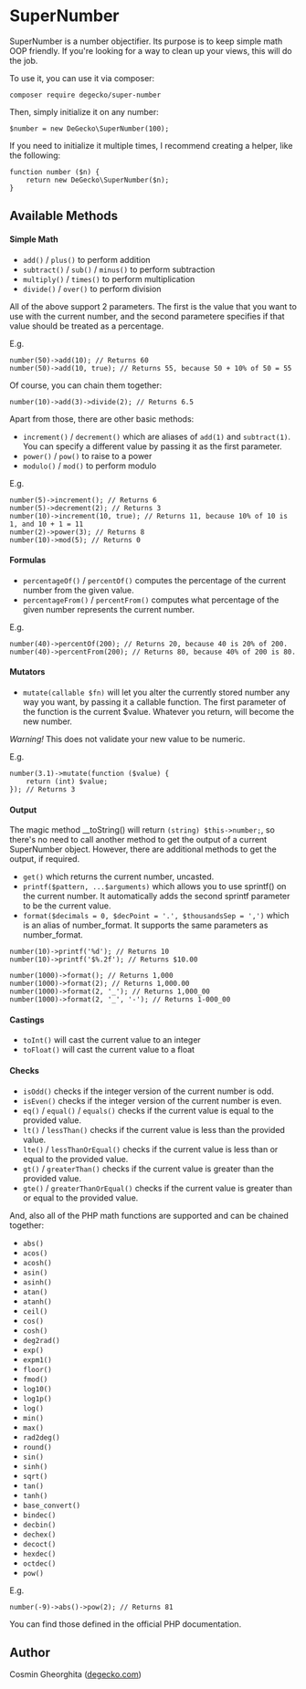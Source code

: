 # SuperNumber

SuperNumber is a number objectifier. Its purpose is to keep simple math OOP friendly. If you're looking for a way to clean up your views, this will do the job.

To use it, you can use it via composer:

```
composer require degecko/super-number
```

Then, simply initialize it on any number:

```
$number = new DeGecko\SuperNumber(100);
```

If you need to initialize it multiple times, I recommend creating a helper, like the following:

```
function number ($n) {
    return new DeGecko\SuperNumber($n);
}
```

Available Methods
-

#### Simple Math
- `add()` / `plus()` to perform addition
- `subtract()` / `sub()` / `minus()` to perform subtraction
- `multiply()` / `times()` to perform multiplication
- `divide()` / `over()` to perform division

All of the above support 2 parameters. The first is the value that you want to use with the current number, and the second parametere specifies if that value should be treated as a percentage.

E.g.

```
number(50)->add(10); // Returns 60
number(50)->add(10, true); // Returns 55, because 50 + 10% of 50 = 55
```

Of course, you can chain them together:

```
number(10)->add(3)->divide(2); // Returns 6.5
```

Apart from those, there are other basic methods:

- `increment()` / `decrement()` which are aliases of `add(1)` and `subtract(1)`. You can specify a different value by passing it as the first parameter.
- `power()` / `pow()` to raise to a power
- `modulo()` / `mod()` to perform modulo

E.g.

```
number(5)->increment(); // Returns 6
number(5)->decrement(2); // Returns 3
number(10)->increment(10, true); // Returns 11, because 10% of 10 is 1, and 10 + 1 = 11
number(2)->power(3); // Returns 8
number(10)->mod(5); // Returns 0
```

#### Formulas

- `percentageOf()` / `percentOf()` computes the percentage of the current number from the given value.
- `percentageFrom()` / `percentFrom()` computes what percentage of the given number represents the current number.

E.g.

```
number(40)->percentOf(200); // Returns 20, because 40 is 20% of 200.
number(40)->percentFrom(200); // Returns 80, because 40% of 200 is 80.
```

#### Mutators

- `mutate(callable $fn)` will let you alter the currently stored number any way you want, by passing it a callable function. The first parameter of the function is the current $value. Whatever you return, will become the new number.

*Warning!* This does not validate your new value to be numeric.

E.g.

```
number(3.1)->mutate(function ($value) {
    return (int) $value;
}); // Returns 3
```

#### Output

The magic method __toString() will return `(string) $this->number;`, so there's no need to call another method to get the output of a current SuperNumber object. However, there are additional methods to get the output, if required.

- `get()` which returns the current number, uncasted.
- `printf($pattern, ...$arguments)` which allows you to use sprintf() on the current number. It automatically adds the second sprintf parameter to be the current value.
- `format($decimals = 0, $decPoint = '.', $thousandsSep = ',')` which is an alias of number_format. It supports the same parameters as number_format.

```
number(10)->printf('%d'); // Returns 10
number(10)->printf('$%.2f'); // Returns $10.00

number(1000)->format(); // Returns 1,000
number(1000)->format(2); // Returns 1,000.00
number(1000)->format(2, '_'); // Returns 1,000_00
number(1000)->format(2, '_', '-'); // Returns 1-000_00
```

#### Castings

- `toInt()` will cast the current value to an integer
- `toFloat()` will cast the current value to a float

#### Checks

- `isOdd()` checks if the integer version of the current number is odd.
- `isEven()` checks if the integer version of the current number is even.
- `eq()` / `equal()` / `equals()` checks if the current value is equal to the provided value.
- `lt()` / `lessThan()` checks if the current value is less than the provided value.
- `lte()` / `lessThanOrEqual()` checks if the current value is less than or equal to the provided value.
- `gt()` / `greaterThan()` checks if the current value is greater than the provided value.
- `gte()` / `greaterThanOrEqual()` checks if the current value is greater than or equal to the provided value.

And, also all of the PHP math functions are supported and can be chained together:

- `abs()`
- `acos()`
- `acosh()`
- `asin()`
- `asinh()`
- `atan()`
- `atanh()`
- `ceil()`
- `cos()`
- `cosh()`
- `deg2rad()`
- `exp()`
- `expm1()`
- `floor()`
- `fmod()`
- `log10()`
- `log1p()`
- `log()`
- `min()`
- `max()`
- `rad2deg()`
- `round()`
- `sin()`
- `sinh()`
- `sqrt()`
- `tan()`
- `tanh()`
- `base_convert()`
- `bindec()`
- `decbin()`
- `dechex()`
- `decoct()`
- `hexdec()`
- `octdec()`
- `pow()`

E.g.

```
number(-9)->abs()->pow(2); // Returns 81 
```

You can find those defined in the official PHP documentation.

## Author

Cosmin Gheorghita
([degecko.com](http://degecko.com))
